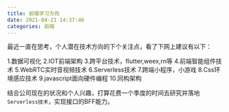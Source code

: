 ```yaml
---
title: 前端学习方向
date: 2021-04-21 14:37:46
categories: 前端
---
```

最近一直在思考，个人潜在技术方向的下个关注点，看了下网上建议有以下：

1.数据可视化
2.IOT前端架构
3.跨平台技术，flutter,weex,rn等
4.前端智能组件技术
5.WebRTC实时音视频技术
6.Serverless技术
7.跨端小程序，小游戏
8.Css环境感应技术
9.javascript面向硬件编程
10.同构架构

结合公司现在的状况和个人兴趣，打算花费一个季度的时间去研究并落地`Serverless技术`，实现接口的BFF能力。